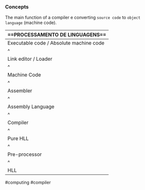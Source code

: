 ### Concepts

The main function of a compiler e converting `source code` to `object language` (machine code).

| ==**PROCESSAMENTO DE LINGUAGENS**== |
|--|
| Executable code / Absolute machine code |
| ^ |
| Link editor / Loader |
| ^ |
| Machine Code |
| ^ |
| Assembler |
| ^ |
| Assembly Language |
| ^ |
| Compiler |
| ^ |
| Pure HLL |
| ^ |
| Pre-processor |
| ^|
| HLL |

#computing #compiler
